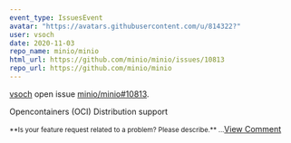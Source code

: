 ```yaml
---
event_type: IssuesEvent
avatar: "https://avatars.githubusercontent.com/u/814322?"
user: vsoch
date: 2020-11-03
repo_name: minio/minio
html_url: https://github.com/minio/minio/issues/10813
repo_url: https://github.com/minio/minio
---
```


<a href='https://github.com/vsoch' target='_blank'>vsoch</a> open issue <a href='https://github.com/minio/minio/issues/10813' target='_blank'>minio/minio#10813</a>.

<p>Opencontainers (OCI) Distribution support</p><small>**Is your feature request related to a problem? Please describe.**...</small><a href='https://github.com/minio/minio/issues/10813' target='_blank'>View Comment</a>